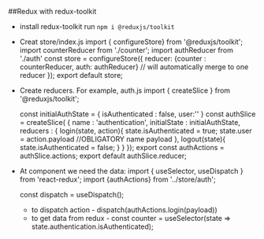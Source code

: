 ##Redux with redux-toolkit

- install redux-toolkit
    run `npm i @reduxjs/toolkit`
- Creat store/index.js
    import { configureStore} from '@reduxjs/toolkit';
    import counterReducer from './counter';
    import authReducer from './auth'
    const store = configureStore({
      reducer: {counter : counterReducer, auth: authReducer}   // will automatically merge to one reducer
  });
  export default store;
- Create reducers. For example, auth.js
    import { createSlice } from '@reduxjs/toolkit';

    const initialAuthState = {
        isAuthenticated : false,
        user:''
    }
    const authSlice = createSlice( {
     name : 'authentication',
     initialState : initialAuthState,
        reducers : {
        login(state, action){
            state.isAuthenticated = true;
            state.user = action.payload //OBLIGATORY name payload
        },
        logout(state){
            state.isAuthenticated = false;
        }
    }
    });
    export const authActions = authSlice.actions;
    export default authSlice.reducer;

- At component we need the data:
  import { useSelector, useDispatch } from 'react-redux';
  import {authActions} from '../store/auth';

  const dispatch = useDispatch();
    - to dispatch action - dispatch(authActions.login(payload))
    - to   get data from redux -  const counter = useSelector(state => state.authentication.isAuthenticated);
